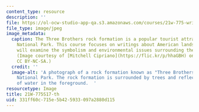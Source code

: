 ```yaml
---
content_type: resource
description: ''
file: https://ol-ocw-studio-app-qa.s3.amazonaws.com/courses/21w-775-writing-about-nature-and-environmental-issues-spring-2017/331ff60c715e5b425933097a2880d115_21W-775S17-th.jpg
file_type: image/jpeg
image_metadata:
  caption: The Three Brothers rock formation is a popular tourist attraction at Yosemite
    National Park. This course focuses on writings about American landscapes and students
    will examine the symbolism and environmental issues surrounding these landscapes.
    (Image courtesy of [Mitchell Cipriano](https://flic.kr/p/hhaGBH) on flickr. License
    CC BY-NC-SA.)
  credit: ''
  image-alt: 'A photograph of a rock formation known as "Three Brothers" at Yosemite
    National Park. The rock formation is surrounded by trees and reflected in a body
    of water in the foreground.  '
resourcetype: Image
title: 21W-775S17-th
uid: 331ff60c-715e-5b42-5933-097a2880d115
---
```

